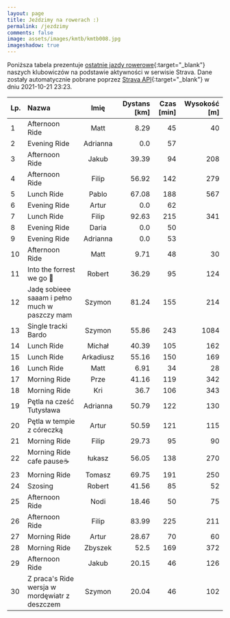 ```yaml
---
layout: page
title: Jeździmy na rowerach :)
permalink: /jezdzimy
comments: false
image: assets/images/kmtb/kmtb008.jpg
imageshadow: true
---
```


Poniższa tabela prezentuje [ostatnie jazdy rowerowe](https://www.strava.com/clubs/336381){:target="_blank"} naszych klubowiczów na podstawie aktywności w serwisie Strava. Dane zostały automatycznie pobrane poprzez [Strava API](https://developers.strava.com/docs/reference/#api-Clubs-getClubActivitiesById){:target="_blank"} w dniu 2021-10-21 23:23.

Lp. | Nazwa | Imię | Dystans [km] | Czas [min] | Wysokość [m]
:--- | :--- | :---: | ---: | ---: | ---:
1|Afternoon Ride|Matt|8.29|45|40
2|Evening Ride|Adrianna|0.0|57|
3|Afternoon Ride|Jakub|39.39|94|208
4|Afternoon Ride|Filip|56.92|142|279
5|Lunch Ride|Pablo|67.08|188|567
6|Evening Ride|Artur|0.0|62|
7|Lunch Ride|Filip|92.63|215|341
8|Evening Ride|Daria|0.0|50|
9|Evening Ride|Adrianna|0.0|53|
10|Afternoon Ride|Matt|9.71|48|30
11|Into the forrest we go 🚴|Robert|36.29|95|124
12|Jadę sobieee saaam i pełno much w paszczy mam|Szymon|81.24|155|214
13|Single tracki Bardo|Szymon|55.86|243|1084
14|Lunch Ride|Michał|40.39|105|162
15|Lunch Ride|Arkadiusz|55.16|150|169
16|Lunch Ride|Matt|6.91|34|28
17|Morning Ride|Prze|41.16|119|342
18|Morning Ride|Kri|36.7|106|343
19|Pętla na cześć Tutysława|Adrianna|50.79|122|130
20|Pętla w tempie z córeczką|Artur|50.59|121|115
21|Morning Ride|Filip|29.73|95|90
22|Morning Ride cafe pause☕|łukasz|56.05|138|270
23|Morning Ride|Tomasz|69.75|191|250
24|Szosing |Robert|41.56|85|52
25|Afternoon Ride|Nodi|18.46|50|75
26|Afternoon Ride|Filip|83.99|225|211
27|Morning Ride|Artur|28.67|70|60
28|Morning Ride|Zbyszek|52.5|169|372
29|Afternoon Ride|Jakub|20.15|46|126
30|Z praca's Ride wersja w mordęwiatr z deszczem |Szymon|20.04|46|102
